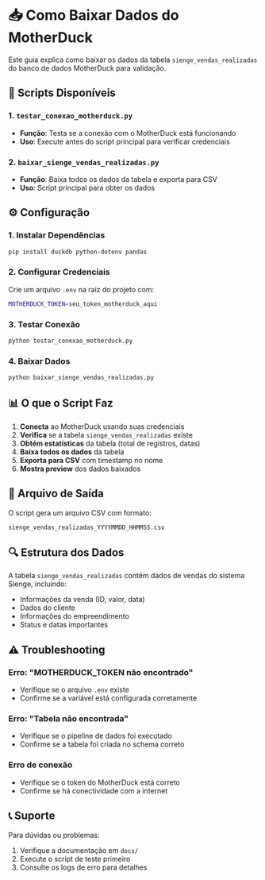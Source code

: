 # 📥 Como Baixar Dados do MotherDuck

Este guia explica como baixar os dados da tabela `sienge_vendas_realizadas` do banco de dados MotherDuck para validação.

## 🚀 Scripts Disponíveis

### 1. `testar_conexao_motherduck.py`
- **Função**: Testa se a conexão com o MotherDuck está funcionando
- **Uso**: Execute antes do script principal para verificar credenciais

### 2. `baixar_sienge_vendas_realizadas.py`
- **Função**: Baixa todos os dados da tabela e exporta para CSV
- **Uso**: Script principal para obter os dados

## ⚙️ Configuração

### 1. Instalar Dependências
```bash
pip install duckdb python-dotenv pandas
```

### 2. Configurar Credenciais
Crie um arquivo `.env` na raiz do projeto com:
```bash
MOTHERDUCK_TOKEN=seu_token_motherduck_aqui
```

### 3. Testar Conexão
```bash
python testar_conexao_motherduck.py
```

### 4. Baixar Dados
```bash
python baixar_sienge_vendas_realizadas.py
```

## 📊 O que o Script Faz

1. **Conecta** ao MotherDuck usando suas credenciais
2. **Verifica** se a tabela `sienge_vendas_realizadas` existe
3. **Obtém estatísticas** da tabela (total de registros, datas)
4. **Baixa todos os dados** da tabela
5. **Exporta para CSV** com timestamp no nome
6. **Mostra preview** dos dados baixados

## 📁 Arquivo de Saída

O script gera um arquivo CSV com formato:
```
sienge_vendas_realizadas_YYYYMMDD_HHMMSS.csv
```

## 🔍 Estrutura dos Dados

A tabela `sienge_vendas_realizadas` contém dados de vendas do sistema Sienge, incluindo:
- Informações da venda (ID, valor, data)
- Dados do cliente
- Informações do empreendimento
- Status e datas importantes

## ⚠️ Troubleshooting

### Erro: "MOTHERDUCK_TOKEN não encontrado"
- Verifique se o arquivo `.env` existe
- Confirme se a variável está configurada corretamente

### Erro: "Tabela não encontrada"
- Verifique se o pipeline de dados foi executado
- Confirme se a tabela foi criada no schema correto

### Erro de conexão
- Verifique se o token do MotherDuck está correto
- Confirme se há conectividade com a internet

## 📞 Suporte

Para dúvidas ou problemas:
1. Verifique a documentação em `docs/`
2. Execute o script de teste primeiro
3. Consulte os logs de erro para detalhes

